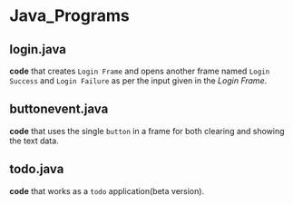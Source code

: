 Java_Programs 
=========
## login.java
**code** that creates `Login Frame` and opens another frame named `Login Success` and `Login Failure` as per the input given in the *Login Frame*.

## buttonevent.java
**code** that uses the single `button` in a frame for both clearing and showing the text data.

## todo.java
**code** that works as a `todo` application(beta version).

